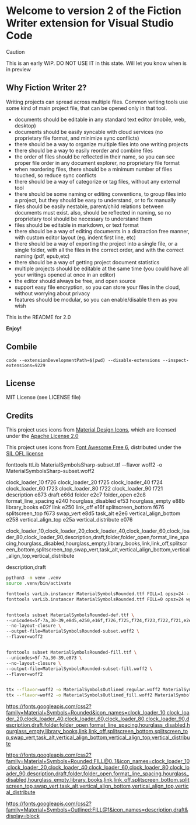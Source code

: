 # Welcome to version 2 of the Fiction Writer extension for Visual Studio Code

> [!CAUTION]
> This is an early WIP. DO NOT USE IT in this state. Will let you know when is in preview


## Why Fiction Writer 2?

Writing projects can spread across multiple files. 
Common writing tools use some kind of main project file, that can be opened only in that tool.
- documents should be editable in any standard text editor (mobile, web, desktop)
- documents should be easily syncable with cloud services (no proprietary file format, and minimize sync conflicts)
- there should be a way to organize multiple files into one writing projects
- there should be a way to easily reorder and combine files
- the order of files should be reflected in their name, so you can see proper file order in any document explorer, no proprietary file format
- when reordering files, there should be a minimum number of files touched, so reduce sync conflicts
- there should be a way of categorize or tag files, without any external tool
- there should be some naming or editing conventions, to group files into a project, but they should be easy to understand, or to fix manually
- files should be easily nestable, parent/child relations between documents must exist. also, should be reflected in naming, so no proprietary tool should be necessary to understand them
- files should be editable in markdown, or text format
- there should be a way of editing documents in a distraction free manner, with custom editor layout (eg. indent first line, etc)
- there should be a way of exporting the project into a single file, or a single folder, with all the files in the correct order, and with the correct naming (pdf, epub,etc)
- there should be a way of getting project document statistics
- multiple projects should be editable at the same time (you could have all your writings opened at once in an editor)
- the editor should always be free, and open source
- support easy file encryption, so you can store your files in the cloud, without worrying about privacy
- features should be modular, so you can enable/disable them as you wish


This is the README for 2.0

**Enjoy!**

## Combile

`code --extensionDevelopmentPath=$(pwd) --disable-extensions --inspect-extensions=9229`
## License

MIT License (see LICENSE file)

## Credits

This project uses icons from [Material Design Icons](https://github.com/google/material-design-icons), which are licensed under the [Apache License 2.0](https://www.apache.org/licenses/LICENSE-2.0)

This project uses icons from [Font Awesome Free 6](https://use.fontawesome.com/releases/v6.6.0/fontawesome-free-6.6.0-web.zip), distributed under the [SIL OFL license](https://scripts.sil.org/OFL)


fonttools ttLib MaterialSymbolsSharp-subset.ttf --flavor woff2 -o MaterialSymbolsSharp-subset.woff2

clock_loader_10 f726
clock_loader_20 f725
clock_loader_40 f724
clock_loader_60 f723
clock_loader_80 f722
clock_loader_90 f721
description e873
draft e66d
folder e2c7
folder_open e2c8
format_line_spacing e240
hourglass_disabled ef53
hourglass_empty e88b
library_books e02f
link e250
link_off e16f
splitscreen_bottom f676
splitscreen_top f673
swap_vert e8d5
task_alt e2e6
vertical_align_bottom e258
vertical_align_top e25a
vertical_distribute e076

clock_loader_10,clock_loader_20,clock_loader_40,clock_loader_60,clock_loader_80,clock_loader_90,description,draft,folder,folder_open,format_line_spacing,hourglass_disabled,hourglass_empty,library_books,link,link_off,splitscreen_bottom,splitscreen_top,swap_vert,task_alt,vertical_align_bottom,vertical_align_top,vertical_distribute

description,draft

```sh
python3 -m venv .venv
source .venv/bin/activate

fonttools varLib.instancer MaterialSymbolsRounded.ttf FILL=1 opsz=24 --output MaterialSymbolsRounded-fill.ttf
fonttools varLib.instancer MaterialSymbolsRounded.ttf FILL=0 opsz=24 wght=400 --output MaterialSymbolsRounded-def.ttf


fonttools subset MaterialSymbolsRounded-def.ttf \
--unicodes=5f-7a,30-39,e8d5,e250,e16f,f726,f725,f724,f723,f722,f721,e2e6,e88b,ef53,e240,e076,e258,e25a,f676,f673,e873,e2c7,e2c8,e66d \
--no-layout-closure \
--output-file=MaterialSymbolsRounded-subset.woff2 \
--flavor=woff2


fonttools subset MaterialSymbolsRounded-fill.ttf \
--unicodes=5f-7a,30-39,e873 \
--no-layout-closure \
--output-file=MaterialSymbolsRounded-subset-fill.woff2 \
--flavor=woff2 


ttx --flavor=woff2 -o MaterialSymbolsOutlined_regular.woff2 MaterialSymbolsOutlined_regular.woff
ttx --flavor=woff2 -o MaterialSymbolsOutlined_fill.woff2 MaterialSymbolsOutlined_fill.woff
```

https://fonts.googleapis.com/css2?family=Material+Symbols+Rounded&icon_names=clock_loader_10,clock_loader_20,clock_loader_40,clock_loader_60,clock_loader_80,clock_loader_90,description,draft,folder,folder_open,format_line_spacing,hourglass_disabled,hourglass_empty,library_books,link,link_off,splitscreen_bottom,splitscreen_top,swap_vert,task_alt,vertical_align_bottom,vertical_align_top,vertical_distribute

https://fonts.googleapis.com/css2?family=Material+Symbols+Rounded:FILL@0..1&icon_names=clock_loader_10,clock_loader_20,clock_loader_40,clock_loader_60,clock_loader_80,clock_loader_90,description,draft,folder,folder_open,format_line_spacing,hourglass_disabled,hourglass_empty,library_books,link,link_off,splitscreen_bottom,splitscreen_top,swap_vert,task_alt,vertical_align_bottom,vertical_align_top,vertical_distribute

https://fonts.googleapis.com/css2?family=Material+Symbols+Outlined:FILL@1&icon_names=description,draft&display=block



